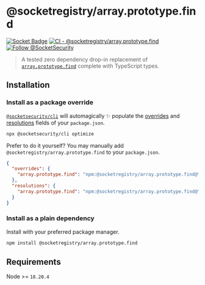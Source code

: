 # @socketregistry/array.prototype.find

[![Socket Badge](https://socket.dev/api/badge/npm/package/@socketregistry/array.prototype.find)](https://socket.dev/npm/package/@socketregistry/array.prototype.find)
[![CI - @socketregistry/array.prototype.find](https://github.com/SocketDev/socket-registry-js/actions/workflows/test.yml/badge.svg)](https://github.com/SocketDev/socket-registry-js/actions/workflows/test.yml)
[![Follow @SocketSecurity](https://img.shields.io/twitter/follow/SocketSecurity?style=social)](https://twitter.com/SocketSecurity)

> A tested zero dependency drop-in replacement of
> [`array.prototype.find`](https://www.npmjs.com/package/array.prototype.find)
> complete with TypeScript types.

## Installation

### Install as a package override

[`@socketsecurity/cli`](https://www.npmjs.com/package/@socketsecurity/cli) will
automagically :sparkles: populate the
[overrides](https://docs.npmjs.com/cli/v9/configuring-npm/package-json#overrides)
and [resolutions](https://yarnpkg.com/configuration/manifest#resolutions) fields
of your `package.json`.

```sh
npx @socketsecurity/cli optimize
```

Prefer to do it yourself? You may manually add
`@socketregistry/array.prototype.find` to your `package.json`.

```json
{
  "overrides": {
    "array.prototype.find": "npm:@socketregistry/array.prototype.find@^1"
  },
  "resolutions": {
    "array.prototype.find": "npm:@socketregistry/array.prototype.find@^1"
  }
}
```

### Install as a plain dependency

Install with your preferred package manager.

```sh
npm install @socketregistry/array.prototype.find
```

## Requirements

Node >= `18.20.4`
